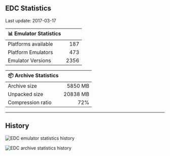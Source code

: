 ## EDC Statistics

Last update: 2017-03-17

| :bar_chart: Emulator Statistics | |
|:-----|------:|
| Platforms available | 187 |
| Platform Emulators | 473 |
| Emulator Versions  | 2356 |

| :package: Archive Statistics | |
|:-----|------:|
| Archive size | 5850 MB |
| Unpacked size | 20838 MB |
| Compression ratio | 72% |
***
## History
![](https://github.com/PhoenixInteractiveNL/emuDownloadCenter/wiki/images_statistics/edc_statistics_emulators.png "EDC emulator statistics history")

![](https://github.com/PhoenixInteractiveNL/emuDownloadCenter/wiki/images_statistics/edc_statistics_archive.png "EDC archive statistics history")
